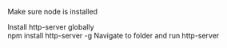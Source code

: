 Make sure node is installed

Install http-server globally  
npm install http-server -g
Navigate to folder and run http-server